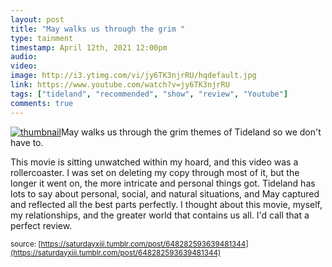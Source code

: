 ```yaml
---
layout: post
title: "May walks us through the grim "
type: tainment
timestamp: April 12th, 2021 12:00pm
audio: 
video: 
image: http://i3.ytimg.com/vi/jy6TK3njrRU/hqdefault.jpg
link: https://www.youtube.com/watch?v=jy6TK3njrRU
tags: ["tideland", "recommended", "show", "review", "Youtube"]
comments: true
---
```

[![thumbnail](http://i3.ytimg.com/vi/jy6TK3njrRU/hqdefault.jpg)](https://www.youtube.com/watch?v=jy6TK3njrRU)May walks us through the grim themes of Tideland so we don't have to.

This movie is sitting unwatched within my hoard, and this video was a rollercoaster.  I was set on deleting my copy through most of it, but the longer it went on, the more intricate and personal things got.  Tideland has lots to say about personal, social, and natural situations, and May captured and reflected all the best parts perfectly.  I thought about this movie, myself, my relationships, and the greater world that contains us all.  I'd call that a perfect review.

<small>source: [https://saturdayxiii.tumblr.com/post/648282593639481344](https://saturdayxiii.tumblr.com/post/648282593639481344)</small>